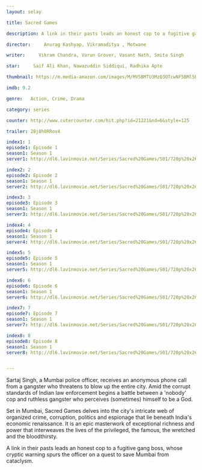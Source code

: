 ```yaml
---
layout: selay

title: Sacred Games

description: A link in their pasts leads an honest cop to a fugitive gang boss, whose cryptic warning spurs the officer on a quest to save Mumbai from cataclysm.

director:     Anurag Kashyap, Vikramaditya , Motwane

writer:     Vikram Chandra, Varun Grover, Vasant Nath, Smita Singh

star:     Saif Ali Khan, Nawazuddin Siddiqui, Radhika Apte

thumbnail: https://m.media-amazon.com/images/M/MV5BMTU3MzQ3OTcwNF5BMl5BanBnXkFtZTgwMzc0NjQ0NTM@._V1_UX182_CR0,0,182,268_AL__QL50.jpg

imdb: 9.2

genre:   Action, Crime, Drama

category: series

counter: http://www.cutercounter.com/hit.php?id=21221&nd=6&style=125

trailer: 28j8h0RRov4

index1: 1
episode1: Episode 1
season1: Season 1
server1: http://dl6.lavinmovie.net/Series/Sacred%20Games/S01/720p%20x265/Sacred.Games.S01E01.DUAL.AUDIO.HIN.ENG.720p.WEB-DL.2CH.x265.HEVC.PSA.LavinMovie.mkv

index2: 2
episode2: Episode 2
season1: Season 1
server2: http://dl6.lavinmovie.net/Series/Sacred%20Games/S01/720p%20x265/Sacred.Games.S01E02.DUAL.AUDIO.HIN.ENG.720p.WEB-DL.2CH.x265.HEVC.PSA.LavinMovie.mkv

index3: 3
episode3: Episode 3
season1: Season 1
server3: http://dl6.lavinmovie.net/Series/Sacred%20Games/S01/720p%20x265/Sacred.Games.S01E03.DUAL.AUDIO.HIN.ENG.720p.WEB-DL.2CH.x265.HEVC.PSA.LavinMovie.mkv

index4: 4
episode4: Episode 4
season1: Season 1
server4: http://dl6.lavinmovie.net/Series/Sacred%20Games/S01/720p%20x265/Sacred.Games.S01E04.DUAL.AUDIO.HIN.ENG.720p.WEB-DL.2CH.x265.HEVC.PSA.LavinMovie.mkv

index5: 5
episode5: Episode 5
season1: Season 1
server5: http://dl6.lavinmovie.net/Series/Sacred%20Games/S01/720p%20x265/Sacred.Games.S01E05.DUAL.AUDIO.HIN.ENG.720p.WEB-DL.2CH.x265.HEVC.PSA.LavinMovie.mkv

index6: 6
episode6: Episode 6
season1: Season 1
server6: http://dl6.lavinmovie.net/Series/Sacred%20Games/S01/720p%20x265/Sacred.Games.S01E06.DUAL.AUDIO.HIN.ENG.720p.WEB-DL.2CH.x265.HEVC.PSA.LavinMovie.mkv

index7: 7
episode7: Episode 7
season1: Season 1
server7: http://dl6.lavinmovie.net/Series/Sacred%20Games/S01/720p%20x265/Sacred.Games.S01E07.DUAL.AUDIO.HIN.ENG.720p.WEB-DL.2CH.x265.HEVC.PSA.LavinMovie.mkv

index8: 8
episode8: Episode 8
season1: Season 1
server8: http://dl6.lavinmovie.net/Series/Sacred%20Games/S01/720p%20x265/Sacred.Games.S01E08.DUAL.AUDIO.HIN.ENG.720p.WEB-DL.2CH.x265.HEVC.PSA.LavinMovie.mkv


---
```


Sartaj Singh, a Mumbai police officer, receives an anonymous phone call from a gangster who threatens to blow up the entire city. Amid the corrupt standards of Indian law enforcement begins a battle between a 'nobody' cop and ruthless gangster who perceives (sometimes) himself to be a God.

Set in Mumbai, Sacred Games delves into the city's intricate web of organized crime, corruption, politics and espionage that lie beneath India's economic renaissance. It is an epic masterwork of exceptional richness and power that interweaves the lives of the privileged, the famous, the wretched and the bloodthirsty.

A link in their pasts leads an honest cop to a fugitive gang boss, whose cryptic warning spurs the officer on a quest to save Mumbai from cataclysm.